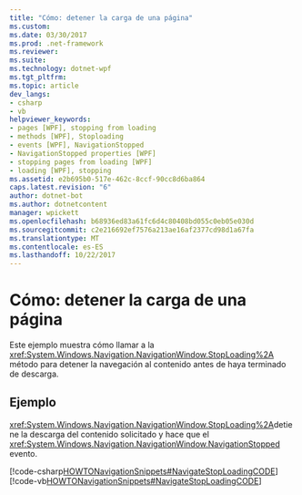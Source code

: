 ```yaml
---
title: "Cómo: detener la carga de una página"
ms.custom: 
ms.date: 03/30/2017
ms.prod: .net-framework
ms.reviewer: 
ms.suite: 
ms.technology: dotnet-wpf
ms.tgt_pltfrm: 
ms.topic: article
dev_langs:
- csharp
- vb
helpviewer_keywords:
- pages [WPF], stopping from loading
- methods [WPF], Stoploading
- events [WPF], NavigationStopped
- NavigationStopped properties [WPF]
- stopping pages from loading [WPF]
- loading [WPF], stopping
ms.assetid: e2b695b0-517e-462c-8ccf-90cc8d6ba864
caps.latest.revision: "6"
author: dotnet-bot
ms.author: dotnetcontent
manager: wpickett
ms.openlocfilehash: b68936ed83a61fc6d4c80408bd055c0eb05e030d
ms.sourcegitcommit: c2e216692ef7576a213ae16af2377cd98d1a67fa
ms.translationtype: MT
ms.contentlocale: es-ES
ms.lasthandoff: 10/22/2017
---
```

# <a name="how-to-stop-a-page-from-loading"></a>Cómo: detener la carga de una página
Este ejemplo muestra cómo llamar a la <xref:System.Windows.Navigation.NavigationWindow.StopLoading%2A> método para detener la navegación al contenido antes de haya terminado de descarga.  
  
## <a name="example"></a>Ejemplo  
 <xref:System.Windows.Navigation.NavigationWindow.StopLoading%2A>detiene la descarga del contenido solicitado y hace que el <xref:System.Windows.Navigation.NavigationWindow.NavigationStopped> evento.  
  
 [!code-csharp[HOWTONavigationSnippets#NavigateStopLoadingCODE](../../../../samples/snippets/csharp/VS_Snippets_Wpf/HOWTONavigationSnippets/CSharp/MainWindow.xaml.cs#navigatestoploadingcode)]
 [!code-vb[HOWTONavigationSnippets#NavigateStopLoadingCODE](../../../../samples/snippets/visualbasic/VS_Snippets_Wpf/HOWTONavigationSnippets/visualbasic/mainwindow.xaml.vb#navigatestoploadingcode)]

